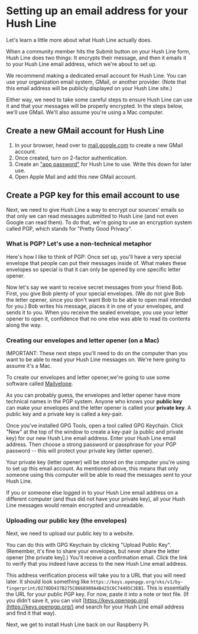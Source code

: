 # Setting up an email address for your Hush Line

Let's learn a little more about what Hush Line actually does. 

When a community member hits the Submit button on your Hush Line form, Hush Line does two things: It encrypts their message, and then it emails it to your Hush Line email address, which we're about to set up.

We recommend making a dedicated email account for Hush Line. You can use your organization email system, GMail, or another provider. (Note that this email address will be publicly displayed on your Hush Line site.)

Either way, we need to take some careful steps to ensure Hush Line can use it and that your messages will be properly encrypted. In the steps below, we'll use GMail. We'll also assume you're using a Mac computer.

## Create a new GMail account for Hush Line

1. In your browser, head over to [mail.google.com](mail.google.com/) to create a new GMail account.
2. Once created, turn on 2-factor authentication.
3. Create an ["app password"](https://support.google.com/accounts/answer/185833?hl=en) for Hush Line to use. Write this down for later use.
4. Open Apple Mail and add this new GMail account.

## Create a PGP key for this email account to use

Next, we need to give Hush Line a way to encrypt our sources' emails so that only we can read messages submitted to Hush Line (and not even Google can read them). To do that, we're going to use an encryption system called PGP, which stands for "Pretty Good Privacy". 

### What is PGP? Let's use a non-technical metaphor

Here's how I like to think of PGP: Once set up, you'll have a very special envelope that people can put their messages inside of. What makes these envelopes so special is that it can only be opened by one specific letter opener. 

Now let's say we want to receive secret messages from your friend Bob. First, you give Bob plenty of your special envelopes. (We do not give Bob the letter opener, since you don't want Bob to be able to open mail intended for you.) Bob writes his message, places it in one of your envelopes, and sends it to you. When you receive the sealed envelope, you use your letter opener to open it, confidence that no one else was able to read its contents along the way. 

### Creating our envelopes and letter opener (on a Mac)

IMPORTANT: These next steps you'll need to do on the computer than you want to be able to read your Hush Line messages on. We're here going to assume it's a Mac. 

To create our envelopes and letter opener,we're going to use some software called [Mailvelope](https://gpgtools.org/). 

As you can probably guess, the envelopes and letter opener have more technical names in the PGP system. Anyone who knows your **public key** can make your envelopes and the letter opener is called your **private key**. A public key and a private key is called a key-pair.

Once you've installed GPG Tools, open a tool called GPG Keychain. Click "New" at the top of the window to create a key-pair (a public and private key) for our new Hush Line email address. Enter your Hush Line email address. Then choose a strong password or passphrase for your PGP password -- this will protect your private key (letter opener).

Your private key (letter opener) will be stored on the computer you're using to set up this email account. As mentioned above, this means that only someone using this computer will be able to read the messages sent to your Hush Line.

If you or someone else logged in to your Hush Line email address on a different computer (and thus did not have your private key), all your Hush Line messages would remain encrypted and unreadable.

### Uploading our public key (the envelopes)
Next, we need to upload our public key to a website.

You can do this with GPG Keychain by clicking "Upload Public Key". (Remember, it's fine to share your envelopes, but never share the letter opener [the private key].) You'll receive a confirmation email. Click the link to verify that you indeed have access to the new Hush Line email address.

This address verification process will take you to a URL that you will need later. It should look something like `https://keys.openpgp.org/vks/v1/by-fingerprint/D278DD437B275C8668989A4B425C6C74405C3EB1`. This is essentially the URL for your public PGP key. For now, paste it into a note or text file. (If you didn't save it, you can visit [https://keys.openpgp.org](https://keys.openpgp.org/) and search for your Hush Line email address and find it that way).

Next, we get to install Hush Line back on our Raspberry Pi.
